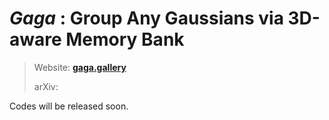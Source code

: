 # *Gaga* : Group Any Gaussians via 3D-aware Memory Bank
> Website: [**gaga.gallery**](https://www.gaga.gallery/)
> 
> arXiv: 

Codes will be released soon.
